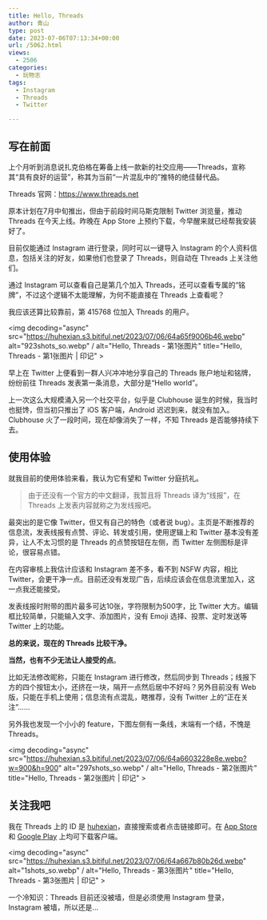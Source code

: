 ```yaml
---
title: Hello, Threads
author: 青山
type: post
date: 2023-07-06T07:13:34+00:00
url: /5062.html
views:
  - 2506
categories:
  - 玩物志
tags:
  - Instagram
  - Threads
  - Twitter

---
```

## 写在前面

上个月听到消息说扎克伯格在筹备上线一款新的社交应用——Threads，宣称其“具有良好的运营”，称其为当前“一片混乱中的”推特的绝佳替代品。

Threads 官网：[<https://www.threads.net>][1]

原本计划在7月中旬推出，但由于前段时间马斯克限制 Twitter 浏览量，推动 Threads 在今天上线。昨晚在 App Store 上预约下载，今早醒来就已经帮我安装好了。

目前仅能通过 Instagram 进行登录，同时可以一键导入 Instagram 的个人资料信息，包括关注的好友，如果他们也登录了 Threads，则自动在 Threads 上关注他们。

通过 Instagram 可以查看自己是第几个加入 Threads，还可以查看专属的“铭牌”，不过这个逻辑不太能理解，为何不能直接在 Threads 上查看呢？

我应该还算比较靠前，第 415768 位加入 Threads 的用户。

<img decoding="async" src="https://huhexian.s3.bitiful.net/2023/07/06/64a65f9006b46.webp" alt="923shots_so.webp" / alt="Hello, Threads - 第1张图片" title="Hello, Threads - 第1张图片 | 印记" >

早上在 Twitter 上便看到一群人兴冲冲地分享自己的 Threads 账户地址和铭牌，纷纷前往 Threads 发表第一条消息，大部分是“Hello world”。

上一次这么大规模涌入另一个社交平台，似乎是 Clubhouse 诞生的时候，我当时也挺馋，但当初只推出了 iOS 客户端，Android 迟迟到来，就没有加入。Clubhouse 火了一段时间，现在却像消失了一样，不知 Threads 是否能够持续下去。

## 使用体验

就我目前的使用体验来看，我认为它有望和 Twitter 分庭抗礼。

> 由于还没有一个官方的中文翻译，我暂且将 Threads 译为“线报”，在 Threads 上发表内容就称之为发线报吧。 

最突出的是它像 Twitter，但又有自己的特色（或者说 bug）。主页是不断推荐的信息流，发表线报有点赞、评论、转发或引用，使用逻辑上和 Twitter 基本没有差异，让人不太习惯的是 Threads 的点赞按钮在左侧，而 Twitter 左侧图标是评论，很容易点错。

在内容审核上我估计应该和 Instagram 差不多，看不到 NSFW 内容，相比 Twitter，会更干净一点。目前还没有发现广告，后续应该会在信息流里加入，这一点我还能接受。

发表线报时附带的图片最多可达10张，字符限制为500字，比 Twitter 大方。编辑框比较简单，只能输入文字、添加图片，没有 Emoji 选择、投票、定时发送等 Twitter 上的功能。

**总的来说，现在的 Threads 比较干净。**

**当然，也有不少无法让人接受的点**。

比如无法修改昵称，只能在 Instagram 进行修改，然后同步到 Threads；线报下方的四个按钮太小，还挤在一块，隔开一点然后居中不好吗？另外目前没有 Web 版，只能在手机上使用；信息流有点混乱，瞎推荐，没有 Twitter 上的“正在关注”......

另外我也发现一个小小的 feature，下图左侧有一条线，末端有一个结，不愧是 Threads。

<img decoding="async" src="https://huhexian.s3.bitiful.net/2023/07/06/64a6603228e8e.webp?w=900&h=900" alt="297shots_so.webp" / alt="Hello, Threads - 第2张图片" title="Hello, Threads - 第2张图片 | 印记" >

## 关注我吧

我在 Threads 上的 ID 是 [huhexian][2]，直接搜索或者点击链接即可。在 [App Store][3] 和 [Google Play][4] 上均可下载客户端。

<img decoding="async" src="https://huhexian.s3.bitiful.net/2023/07/06/64a667b80b26d.webp" alt="1shots_so.webp" / alt="Hello, Threads - 第3张图片" title="Hello, Threads - 第3张图片 | 印记" >

一个冷知识：Threads 目前还没被墙，但是必须使用 Instagram 登录，Instagram 被墙，所以还是...

 [1]: https://www.threads.net
 [2]: https://www.threads.net/@huhexian
 [3]: https://apps.apple.com/us/app/threads-an-instagram-app/id6446901002
 [4]: https://play.google.com/store/apps/details?id=com.instagram.barcelona